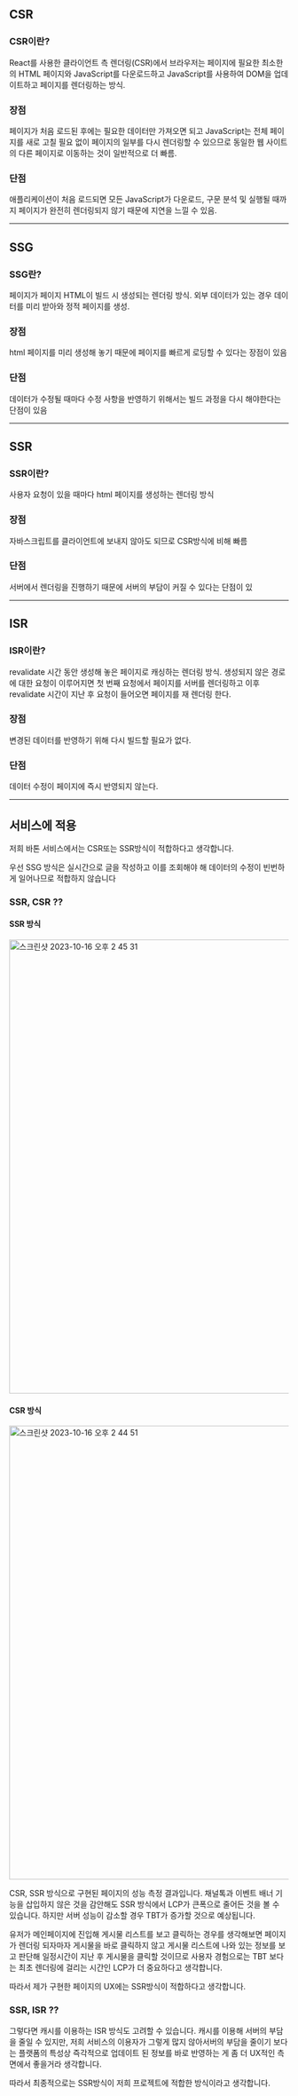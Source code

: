## CSR

### CSR이란?

React를 사용한 클라이언트 측 렌더링(CSR)에서 브라우저는 페이지에 필요한 최소한의 HTML 페이지와 JavaScript를 다운로드하고 JavaScript를 사용하여 DOM을 업데이트하고 페이지를 렌더링하는 방식.

### 장점

페이지가 처음 로드된 후에는 필요한 데이터만 가져오면 되고 JavaScript는 전체 페이지를 새로 고칠 필요 없이 페이지의 일부를 다시 렌더링할 수 있으므로 동일한 웹 사이트의 다른 페이지로 이동하는 것이 일반적으로 더 빠름.

### 단점

애플리케이션이 처음 로드되면 모든 JavaScript가 다운로드, 구문 분석 및 실행될 때까지 페이지가 완전히 렌더링되지 않기 때문에 지연을 느낄 수 있음.

---

## SSG

### SSG란?

페이지가 페이지 HTML이 빌드 시 생성되는 렌더링 방식. 외부 데이터가 있는 경우 데이터를 미리 받아와 정적 페이지를 생성.

### 장점

html 페이지를 미리 생성해 놓기 때문에 페이지를 빠르게 로딩할 수 있다는 장점이 있음

### 단점

데이터가 수정될 때마다 수정 사항을 반영하기 위해서는 빌드 과정을 다시 해야한다는 단점이 있음

---

## SSR

### SSR이란?

사용자 요청이 있을 때마다 html 페이지를 생성하는 렌더링 방식

### 장점

자바스크립트를 클라이언트에 보내지 않아도 되므로 CSR방식에 비해 빠름

### 단점

서버에서 렌더링을 진행하기 때문에 서버의 부담이 커질 수 있다는 단점이 있

---

## ISR

### ISR이란?

revalidate 시간 동안 생성해 놓은 페이지로 캐싱하는 렌더링 방식.
생성되지 않은 경로에 대한 요청이 이루어지면 첫 번째 요청에서 페이지를 서버를 렌더링하고
이후 revalidate 시간이 지난 후 요청이 들어오면 페이지를 재 렌더링 한다.

### 장점

변경된 데이터를 반영하기 위해 다시 빌드할 필요가 없다.

### 단점

데이터 수정이 페이지에 즉시 반영되지 않는다.

---

## 서비스에 적용

저희 바톤 서비스에서는 CSR또는 SSR방식이 적합하다고 생각합니다.

우선 SSG 방식은 실시간으로 글을 작성하고 이를 조회해야 해 데이터의 수정이 빈번하게 일어나므로 적합하지 않습니다

### SSR, CSR ??

#### SSR 방식

<img width="818" alt="스크린샷 2023-10-16 오후 2 45 31" src="https://github.com/woowacourse/frontend-rendering/assets/103256030/f9cd3098-04d8-4b18-9e67-2fc4343830e5">

#### CSR 방식

<img width="818" alt="스크린샷 2023-10-16 오후 2 44 51" src="https://github.com/woowacourse/frontend-rendering/assets/103256030/b4163c8e-08ab-4dc6-ae78-f7edc78f12eb">

CSR, SSR 방식으로 구현된 페이지의 성능 측정 결과입니다.
채널톡과 이벤트 배너 기능을 삽입하지 않은 것을 감안해도 SSR 방식에서 LCP가 큰폭으로 줄어든 것을 볼 수 있습니다.
하지만 서버 성능이 감소할 경우 TBT가 증가할 것으로 예상됩니다.

유저가 메인페이지에 진입해 게시물 리스트를 보고 클릭하는 경우를 생각해보면
페이지가 렌더링 되자마자 게시물을 바로 클릭하지 않고 게시물 리스트에 나와 있는 정보를 보고 판단해 일정시간이 지난 후 게시물을 클릭할 것이므로 사용자 경험으로는 TBT 보다는 최초 렌더링에 걸리는 시간인 LCP가 더 중요하다고 생각합니다.

따라서 제가 구현한 페이지의 UX에는 SSR방식이 적합하다고 생각합니다.

### SSR, ISR ??

그렇다면 캐시를 이용하는 ISR 방식도 고려할 수 있습니다.
캐시를 이용해 서버의 부담을 줄일 수 있지만, 저희 서비스의 이용자가 그렇게 많지 않아서버의 부담을 줄이기 보다는 플랫폼의 특성상 즉각적으로 업데이트 된 정보를 바로 반영하는 게 좀 더 UX적인 측면에서 좋을거라 생각합니다.

따라서 최종적으로는 SSR방식이 저희 프로젝트에 적합한 방식이라고 생각합니다.
